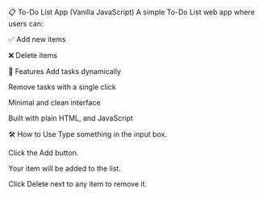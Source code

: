 📋 To-Do List App (Vanilla JavaScript)
A simple To-Do List web app where users can:

✅ Add new items

❌ Delete items

🚀 Features
Add tasks dynamically

Remove tasks with a single click

Minimal and clean interface

Built with plain HTML, and JavaScript

🛠️ How to Use
Type something in the input box.

Click the Add button.

Your item will be added to the list.

Click Delete next to any item to remove it.


